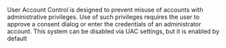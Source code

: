 User Account Control is designed to prevent misuse of accounts with administrative privileges. Use of such privileges requires the user to approve a consent dialog or enter the credentials of an administrator account. This system can be disabled via UAC settings, but it is enabled by default